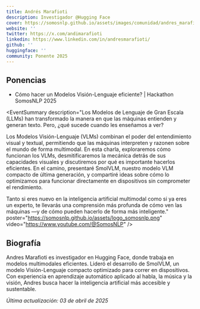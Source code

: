 ```yaml
---
title: Andrés Marafioti
description: Investigador @Hugging Face
cover: https://somosnlp.github.io/assets/images/comunidad/andres_marafioti.jpg
website: ''
twitter: https://x.com/andimarafioti
linkedin: https://www.linkedin.com/in/andresmarafioti/
github: ''
huggingface: ''
community: Ponente 2025
---
```



## Ponencias

- Cómo hacer un Modelos Visión-Lenguaje eficiente? | Hackathon SomosNLP 2025

<EventSummary
    description="Los Modelos de Lenguaje de Gran Escala (LLMs) han transformado la manera en que las máquinas entienden y generan texto. Pero, ¿qué sucede cuando les enseñamos a ver?

Los Modelos Visión-Lenguaje (VLMs) combinan el poder del entendimiento visual y textual, permitiendo que las máquinas interpreten y razonen sobre el mundo de forma multimodal. En esta charla, exploraremos cómo funcionan los VLMs, desmitificaremos la mecánica detrás de sus capacidades visuales y discutiremos por qué es importante hacerlos eficientes. En el camino, presentaré SmolVLM, nuestro modelo VLM compacto de última generación, y compartiré ideas sobre cómo lo optimizamos para funcionar directamente en dispositivos sin comprometer el rendimiento.

Tanto si eres nuevo en la inteligencia artificial multimodal como si ya eres un experto, te llevarás una comprensión más profunda de cómo ven las máquinas —y de cómo pueden hacerlo de forma más inteligente."
    poster="https://somosnlp.github.io/assets/logo_somosnlp.png"
    video="https://www.youtube.com/@SomosNLP"
/>

## Biografía

Andres Marafioti es investigador en Hugging Face, donde trabaja en modelos multimodales eficientes. Lideró el desarrollo de SmolVLM, un modelo Visión-Lenguaje compacto optimizado para correr en dispositivos. Con experiencia en aprendizaje automático aplicado al habla, la música y la visión, Andres busca hacer la inteligencia artificial más accesible y sustentable.

*Última actualización: 03 de abril de 2025*
